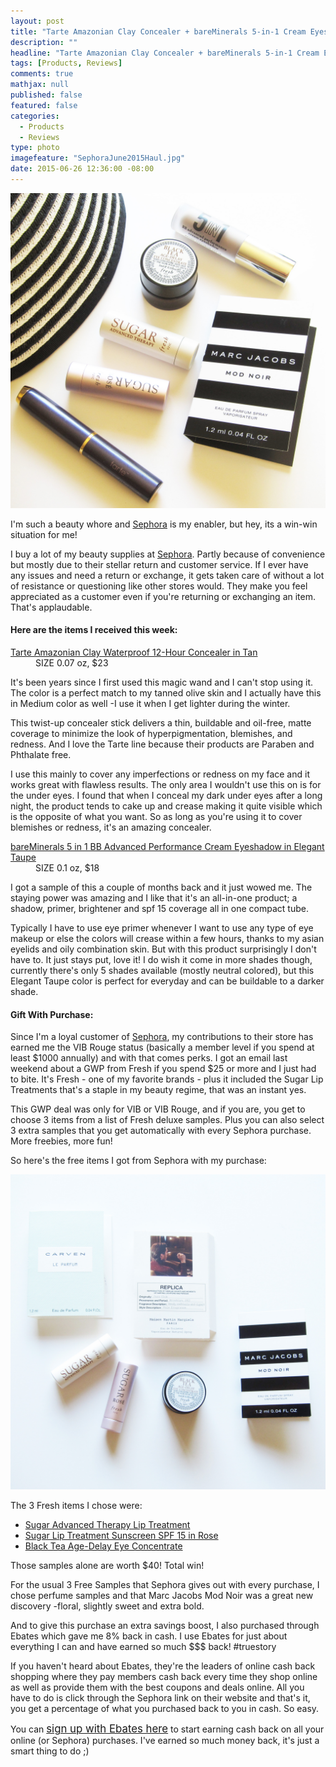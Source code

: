 ```yaml
---
layout: post
title: "Tarte Amazonian Clay Concealer + bareMinerals 5-in-1 Cream Eyeshadow Review"
description: ""
headline: "Tarte Amazonian Clay Concealer + bareMinerals 5-in-1 Cream Eyeshadow Review"
tags: [Products, Reviews]
comments: true
mathjax: null
published: false
featured: false
categories: 
  - Products
  - Reviews
type: photo
imagefeature: "SephoraJune2015Haul.jpg"
date: 2015-06-26 12:36:00 -08:00
---
```


<center><img src="/images/SephoraJune2015Haul.jpg"></center>

<p>I'm such a beauty whore and <a href="http://www.sephora.com/" target="_blank">Sephora</a> is my enabler, but hey, its a win-win situation for me! <i class="icon-smile"></i></p>

<p>I buy a lot of my beauty supplies at <a href="http://www.sephora.com/" target="_blank">Sephora</a>. Partly because of convenience but mostly due to their stellar return and customer service. If I ever have any issues and need a return or exchange, it gets taken care of without a lot of resistance or questioning like other stores would. They make you feel appreciated as a customer even if you're returning or exchanging an item. That's applaudable.</p>

<H4>Here are the items I received this week:</H4>
<DL>
<DT><a href="http://www.sephora.com/smooth-operator-amazonian-clay-waterproof-concealer-P290629?skuId=1345248" target="_blank">Tarte Amazonian Clay Waterproof 12-Hour Concealer in Tan</a></DT>
<DD>SIZE 0.07 oz, $23</DD>
</DL>

<p>It's been years since I first used this magic wand and I can't stop using it. The color is a perfect match to my tanned olive skin and I actually have this in Medium color as well -I use it when I get lighter during the winter.</p>

<p>This twist-up concealer stick delivers a thin, buildable and oil-free, matte coverage to minimize the look of hyperpigmentation, blemishes, and redness. And I love the Tarte line because their products are Paraben and Phthalate free.</p>

<p>I use this mainly to cover any imperfections or redness on my face and it works great with flawless results. The only area I wouldn't use this on is for the under eyes. I found that when I conceal my dark under eyes after a long night, the product tends to cake up and crease making it quite visible which is the opposite of what you want. So as long as you're using it to cover blemishes or redness, it's an amazing concealer.</p> 

<DL>
<DT><a href="http://www.sephora.com/bareminerals-5-in-1-bb-advanced-performance-cream-eyeshadow-P388020?skuId=1641182" target="_blank">bareMinerals 5 in 1 BB Advanced Performance Cream Eyeshadow in Elegant Taupe</a></DT>
<DD>SIZE 0.1 oz, $18</DD>
</DL>

<p>I got a sample of this a couple of months back and it just wowed me. The staying power was amazing and I like that it's an all-in-one product; a shadow, primer, brightener and spf 15 coverage all in one compact tube.</p> 
<p>Typically I have to use eye primer whenever I want to use any type of eye makeup or else the colors will crease within a few hours, thanks to my asian eyelids and oily combination skin. But with this product surprisingly I don't have to. It just stays put, love it! I do wish it come in more shades though, currently there's only 5 shades available (mostly neutral colored), but this Elegant Taupe color is perfect for everyday and can be buildable to a darker shade.</p>

<p><i class="icon-gift"></i><H4> Gift With Purchase:</H4></p>
<p>Since I'm a loyal customer of <a href="http://www.sephora.com/" target="_blank">Sephora</a>, my contributions to their store has earned me the VIB Rouge status (basically a member level if you spend at least $1000 annually) and with that comes perks. I got an email last weekend about a GWP from Fresh if you spend $25 or more and I just had to bite. It's Fresh - one of my favorite brands - plus it included the Sugar Lip Treatments that's a staple in my beauty regime, that was an instant yes.</p>

<p>This GWP deal was only for VIB or VIB Rouge, and if you are, you get to choose 3 items from a list of Fresh deluxe samples. Plus you can also select 3 extra samples that you get automatically with every Sephora purchase. More freebies, more fun!</p>

<p>So here's the free items I got from Sephora with my purchase:</p>
<center><img src="/images/SephoraJune2015FreshGWP.jpg"></center>

<p>The 3 Fresh items I chose were:</p>
<ul>
<li><a href="http://www.sephora.com/sugar-advanced-therapy-lip-treatment-P302103?skuId=1378215" target="_blank">Sugar Advanced Therapy Lip Treatment</a></li>
<li><a href="http://www.sephora.com/sugar-lip-treatment-spf-15-P57002?skuId=1190529" target="_blank">Sugar Lip Treatment Sunscreen SPF 15 in Rose</a></li>
<li><a href="http://www.sephora.com/black-tea-age-delay-eye-concentrate-P384778?keyword=fresh%20black%20tea%20eye&skuId=1585983&_requestid=116271" target="_blank">Black Tea Age-Delay Eye Concentrate</a></li>
</ul>

<p>Those samples alone are worth $40! Total win!</p>

<p>For the usual 3 Free Samples that Sephora gives out with every purchase, I chose perfume samples and that Marc Jacobs Mod Noir was a great new discovery -floral, slightly sweet and extra bold.</p>

<p><i class="icon-usd"></i> And to give this purchase an extra savings boost, I also purchased through Ebates which gave me 8% back in cash. I use Ebates for just about everything I can and have earned so much $$$ back! #truestory</p>

<p>If you haven't heard about Ebates, they're the leaders of online cash back shopping where they pay members cash back every time they shop online as well as provide them with the best coupons and deals online. All you have to do is click through the Sephora link on their website and that's it, you get a percentage of what you purchased back to you in cash. So easy.</p>

<p>You can <a href="http://www.ebates.com/rf.do?referrerid=nFbj2DqrCN%2BpB5AWKzmAFQ%3D%3D&eeid=26471" target="_blank"><big>sign up with Ebates here</big></a> to start earning cash back on all your online (or Sephora) purchases. I've earned so much money back, it's just a smart thing to do ;)</p>
